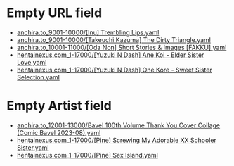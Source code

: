 # Empty URL field
- [anchira.to_9001-10000/[Inu] Trembling Lips.yaml](/anchira.to_9001-10000%2F%5BInu%5D+Trembling+Lips.yaml)
- [anchira.to_9001-10000/[Takeuchi Kazuma] The Dirty Triangle.yaml](/anchira.to_9001-10000%2F%5BTakeuchi+Kazuma%5D+The+Dirty+Triangle.yaml)
- [anchira.to_10001-11000/[Oda Non] Short Stories & Images [FAKKU].yaml](/anchira.to_10001-11000%2F%5BOda+Non%5D+Short+Stories+%26+Images+%5BFAKKU%5D.yaml)
- [hentainexus.com_1-17000/[Yuzuki N Dash] Ane Koi - Elder Sister Love.yaml](/hentainexus.com_1-17000%2F%5BYuzuki+N+Dash%5D+Ane+Koi+-+Elder+Sister+Love.yaml)
- [hentainexus.com_1-17000/[Yuzuki N Dash] One Kore - Sweet Sister Selection.yaml](/hentainexus.com_1-17000%2F%5BYuzuki+N+Dash%5D+One+Kore+-+Sweet+Sister+Selection.yaml)
# Empty Artist field
- [anchira.to_12001-13000/Bavel 100th Volume Thank You Cover Collage (Comic Bavel 2023-08).yaml](/anchira.to_12001-13000%2FBavel+100th+Volume+Thank+You+Cover+Collage+%28Comic+Bavel+2023-08%29.yaml)
- [hentainexus.com_1-17000/[Pine] Screwing My Adorable XX Schooler Sister.yaml](/hentainexus.com_1-17000%2F%5BPine%5D+Screwing+My+Adorable+XX+Schooler+Sister.yaml)
- [hentainexus.com_1-17000/[Pine] Sex Island.yaml](/hentainexus.com_1-17000%2F%5BPine%5D+Sex+Island.yaml)
